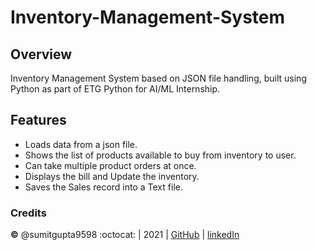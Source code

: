 # Inventory-Management-System
## Overview
Inventory Management System based on JSON file handling, built using Python as part of ETG Python for AI/ML Internship.


## Features

* Loads data from a json file. 
* Shows the list of products available to buy from inventory to user. 
* Can take multiple product orders at once. 
* Displays the bill and Update the inventory. 
* Saves the Sales record into a Text file. 

 ### Credits
**©** @sumitgupta9598 :octocat: | 2021 | [GitHub](https://github.com/sumitgupta9598/) | [linkedIn](https://www.linkedin.com/in/sumit-gupta-15260b197)


